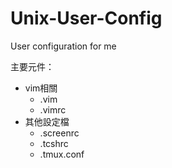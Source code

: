 # Unix-User-Config
User configuration for me

主要元件：
- vim相關
  - .vim
  - .vimrc
- 其他設定檔
  - .screenrc
  - .tcshrc
  - .tmux.conf
